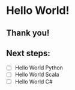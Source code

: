 # Hello World!

## Thank you!

## Next steps:

- [ ] Hello World Python
- [ ] Hello World Scala
- [ ] Hello World C#
